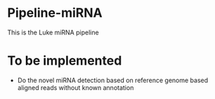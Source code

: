 # Pipeline-miRNA
This is the Luke miRNA pipeline

# To be implemented
 * Do the novel miRNA detection based on reference genome based aligned reads without known annotation
